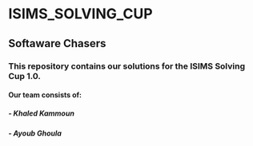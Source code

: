 # ISIMS_SOLVING_CUP
## Softaware Chasers
### This repository contains our solutions for the ISIMS Solving Cup 1.0.
#### Our team consists of: 
##### - Khaled Kammoun 
##### - Ayoub Ghoula
